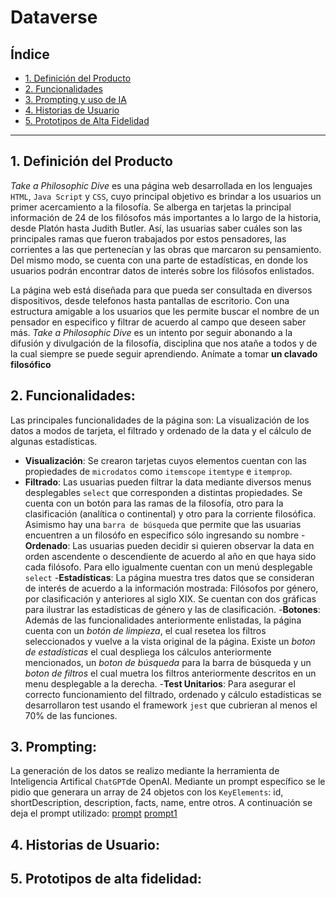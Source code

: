 # Dataverse

## Índice

* [1. Definición del Producto](#1-definicion-del-producto)
* [2. Funcionalidades](#2-funcionalidades)
* [3. Prompting y uso de IA](#3-prompt)
* [4. Historias de Usuario](#4-historias-de-usuario)
* [5. Prototipos de Alta Fidelidad](#65prototipos)
***

## 1. Definición del Producto
*Take a Philosophic Dive* es una página web desarrollada en los lenguajes `HTML`, `Java Script` y `CSS`, cuyo principal objetivo es brindar a los usuarios un primer acercamiento a la filosofía. Se alberga en tarjetas la principal información de 24 de los filósofos más importantes a lo largo de la historia, desde Platón hasta Judith Butler. Así, las usuarias saber cuáles son las principales ramas que fueron trabajados por estos pensadores, las corrientes a las que pertenecían y las obras que marcaron su pensamiento. Del mismo modo, se cuenta con una parte de estadísticas, en donde los usuarios podrán encontrar datos de interés sobre los filósofos enlistados.

La página web está diseñada para que pueda ser consultada en diversos dispositivos, desde telefonos hasta pantallas de escritorio. Con una estructura amigable a los usuarios que les permite buscar el nombre de un pensador en especifico y filtrar de acuerdo al campo que deseen saber más.
*Take a Philosophic Dive* es un intento por seguir abonando a la difusión y divulgación de la filosofía, disciplina que nos atañe a todos y de la cual siempre se puede seguir aprendiendo.
Anímate a tomar __un clavado filosófico__

## 2. Funcionalidades:
Las principales funcionalidades de la página son: La visualización de los datos a modos de tarjeta, el filtrado y ordenado de la data y el cálculo de algunas estadísticas.

- __Visualización__: Se crearon tarjetas cuyos elementos cuentan con las propiedades de `microdatos` como `itemscope` `itemtype` e `itemprop`.  
- __Filtrado__: Las usuarias pueden filtrar la data mediante diversos menus desplegables `select` que corresponden a distintas propiedades. Se cuenta con un botón para las ramas de la filosofía, otro para la clasificación (analítica o continental) y otro para la corriente filosófica. Asimismo hay una `barra de búsqueda` que permite que las usuarias encuentren a un filosófo en específico sólo ingresando su nombre
-__Ordenado__: Las usuarias pueden decidir si quieren observar la data en orden ascendente o descendiente de acuerdo al año en que haya sido cada filósofo. Para ello igualmente cuentan con un menú desplegable `select`
-__Estadísticas__: La página muestra tres datos que se consideran de interés de acuerdo a la información mostrada: Filósofos por género, por clasificación y anteriores al siglo XIX. Se cuentan con dos gráficas para ilustrar las estadísticas de género y las de clasificación.
-__Botones__: Además de las funcionalidades anteriormente enlistadas, la página cuenta con un *botón de limpieza*, el cual resetea los filtros seleccionados y vuelve a la vista original de la página. Existe un *boton de estadísticas* el cual despliega los cálculos anteriormente mencionados, un *boton de búsqueda* para la barra de búsqueda y un *boton de filtros* el cual muetra los filtros anteriormente descritos en un menu desplegable a la derecha.
-__Test Unitarios__: Para asegurar el correcto funcionamiento del filtrado, ordenado y cálculo estadísticas se desarrollaron test usando el framework `jest` que cubrieran al menos el 70% de las funciones.

## 3. Prompting:
La generación de los datos se realizo mediante la herramienta de Inteligencia Artifical `ChatGPT`de OpenAI. Mediante un prompt específico se le pidio que generara un array de 24 objetos con los `KeyElements`: id, shortDescription, description, facts, name, entre otros.
A continuación se deja el prompt utilizado:
[prompt](src/assets/prompt.png) [prompt1](src/assets/prompt1.png)
## 4. Historias de Usuario:


## 5. Prototipos de alta fidelidad:
